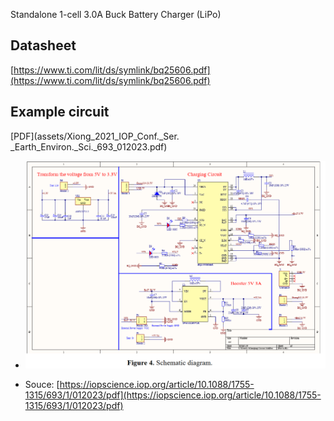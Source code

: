 
Standalone 1-cell 3.0A Buck Battery Charger (LiPo)

## Datasheet

[https://www.ti.com/lit/ds/symlink/bq25606.pdf](https://www.ti.com/lit/ds/symlink/bq25606.pdf)

## Example circuit


[PDF](assets/Xiong_2021_IOP_Conf._Ser. _Earth_Environ._Sci._693_012023.pdf)

- ![](/assets/images/2022-05-22-13-19-07.png)

- Souce: [https://iopscience.iop.org/article/10.1088/1755-1315/693/1/012023/pdf](https://iopscience.iop.org/article/10.1088/1755-1315/693/1/012023/pdf)